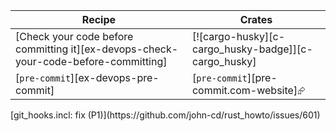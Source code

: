 | Recipe | Crates |
|--------|--------|
| [Check your code before committing it][ex-devops-check-your-code-before-committing] | [![cargo-husky][c-cargo_husky-badge]][c-cargo_husky] |
| [`pre-commit`][ex-devops-pre-commit] | [`pre-commit`][pre-commit.com-website]⮳ |

<div class="hidden">
[git_hooks.incl: fix (P1)](https://github.com/john-cd/rust_howto/issues/601)

</div>
